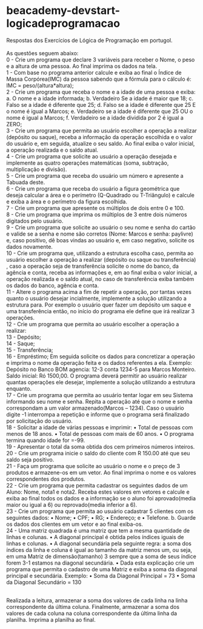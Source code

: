 # beacademy-devstart-logicadeprogramacao<br>
Respostas dos Exercícios de Lógica de Programação em portugol.<br><br>
As questões seguem abaixo:<br>
0 - Crie um programa que declare 3 variáveis para receber o Nome, o peso e a altura de uma pessoa. Ao final imprima os dados na tela.<br>
1 - Com base no programa anterior calcule e exiba ao final o Índice de Massa Corpórea(IMC) da pessoa sabendo que a fórmula para o cálculo é: IMC = peso/(altura*altura);<br>
2 - Crie um programa que receba o nome e a idade de uma pessoa e exiba: a. O nome e a idade informada; b. Verdadeiro Se a idade é maior que 18; c. Falso se a idade é diferente que 25; d. Falso se a idade é diferente que 25 E o nome é igual a Marcos; e. Verdadeiro se a idade é diferente que 25 OU o nome é igual a Marcos; f. Verdadeiro se a idade dividida por 2 é igual a ZERO;<br>
3 - Crie um programa que permita ao usuário escolher a operação a realizar (depósito ou saque), receba a informação da operação escolhida e o valor do usuário e, em seguida, atualize o seu saldo. Ao final exiba o valor inicial, a operação realizada e o saldo atual.<br>
4 - Crie um programa que solicite ao usuário a operação desejada e implemente as quatro operações matemáticas (soma, subtração, multiplicação e divisão).<br>
5 - Crie um programa que receba do usuário um número e apresente a Tabuada deste.<br>
6 - Crie um programa que receba do usuário a figura geométrica que deseja calcular a área e o perímetro (Q-Quadrado ou T-Triângulo) e calcule e exiba a área e o perímetro da figura escolhida.<br>
7 - Crie um programa que apresente os múltiplos de dois entre 0 e 100.<br>
8 - Crie um programa que imprima os múltiplos de 3 entre dois números digitados pelo usuário.<br>
9 - Crie um programa que solicite ao usuário o seu nome e senha do cartão e valide se a senha e nome são corretos (Nome: Marcos e senha: paylivre) e, caso positivo, dê boas vindas ao usuário e, em caso negativo, solicite os dados novamente.<br>
10 - Crie um programa que, utilizando a estrutura escolha caso, permita ao usuário escolher a operação a realizar (depósito ou saque ou transferência) , caso a operação seja de transferência solicite o nome do banco, da agência e conta, receba as informações e, em ao final exiba o valor inicial, a operação realizada e o saldo atual, no caso de transferência exiba também os dados do banco, agência e conta.<br>
11 - Altere o programa acima a fim de repetir a operação, por tantas vezes quanto o usuário desejar incialmente, implemente a solução utilizando a estrutura para. Por exemplo o usuário quer fazer um depósito um saque e uma transferência então, no início do programa ele define que irá realizar 3 operações.<br>
12 - Crie um programa que permita ao usuário escolher a operação a realizar:<br>
13 - Depósito;<br>
14 - Saque;<br>
15 - Transferência;<br>
16 - Empréstimo; Em seguida solicite os dados para concretizar a operação e imprima o nome da operação feita e os dados referentes a ela. Exemplo: Depósito no Banco BOM agencia: 12-3 conta 1234-5 para Marcos Monteiro. Saldo inicial: Ró 1500,00. O programa deverá permitir ao usuário realizar quantas operações ele desejar, implemente a solução utilizando a estrutura enquanto.<br>
17 - Crie um programa que permita ao usuário tentar logar em seu Sistema informando seu nome e senha. Repita a operação até que o nome e senha correspondam a um valor armazenado(Marcos – 1234). Caso o usuário digite -1 interrompa a repetição e informe que o programa será finalizado por solicitação do usuário.<br> 
18 - Solicitar a idade de várias pessoas e imprimir: • Total de pessoas com menos de 18 anos. • Total de pessoas com mais de 60 anos. • O programa termina quando idade for =-99.<br>
19 - Apresentar o total da soma obtida dos cem primeiros números inteiros.<br>
20 - Crie um programa inicie o saldo do cliente com R 150.00 até que seu saldo seja positivo.<br>
21 - Faça um programa que solicite ao usuário o nome e o preço de 3 produtos e armazene-os em um vetor. Ao final imprima o nome e os valores correspondentes dos produtos.<br>
22 - Crie um programa que permita cadastrar os seguintes dados de um Aluno: Nome, nota1 e nota2. Receba estes valores em vetores e calcule e exiba ao final todos os dados e a informação se o aluno foi aprovado(media maior ou igual a 6) ou reprovado(media inferior a 6).<br>
23 - Crie um programa que permita ao usuário cadastrar 5 clientes com os seguintes dados: • Nome; • CPF; • RG; • Endereço; e • Telefone. b. Guarde os dados dos clientes em um vetor e ao final exiba-os.<br>
24 - Uma matriz quadrada é uma matriz que tem a mesma quantidade de linhas e colunas. • A diagonal principal é obtida pelos índices iguais de linhas e colunas. • A diagonal secundária pela seguinte regra: a soma dos índices da linha e coluna é igual ao tamanho da matriz menos um, ou seja, em uma Matriz de dimensão(tamanho) 3 sempre que a soma de seus índice forem 3-1 estamos na diagonal secundária. • Dada esta explicação crie um programa que permita o cadastro de uma Matriz e exiba a soma da diagonal principal e secundária. Exemplo: • Soma da Diagonal Principal = 73 • Soma da Diagonal Secundário = 130<br><br>

Realizada a leitura, armazenar a soma dos valores de cada linha na linha correspondente da última coluna. Finalmente, armazenar a soma dos valores de cada coluna na coluna correspondente da última linha da planilha. Imprima a planilha ao final.
